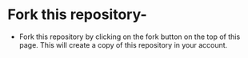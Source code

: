 # Fork this repository-
- Fork this repository by clicking on the fork button on the top of this page. This will create a copy of this repository in your account.

